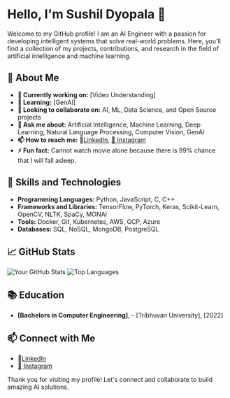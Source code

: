 # Hello, I'm Sushil Dyopala 👋

Welcome to my GitHub profile! I am an AI Engineer with a passion for developing intelligent systems that solve real-world problems. Here, you'll find a collection of my projects, contributions, and research in the field of artificial intelligence and machine learning.

## 🧠 About Me

- **🔭 Currently working on:** [Video Understanding]
- **🌱 Learning:** [GenAI]
- **👯 Looking to collaborate on:** AI, ML, Data Science, and Open Source projects
- **💬 Ask me about:** Artificial Intelligence, Machine Learning, Deep Learning, Natural Language Processing, Computer Vision, GenAI
- **📫 How to reach me:** 🔗[LinkedIn](https://www.linkedin.com/in/sushildyopala/), [📸 Instagram](https://www.instagram.com/su_c__l/)
- **⚡ Fun fact:** Cannot watch movie alone because there is 99% chance that I will fall asleep.

## 🚀 Skills and Technologies

- **Programming Languages:** Python, JavaScript, C, C++
- **Frameworks and Libraries:** TensorFlow, PyTorch, Keras, Scikit-Learn, OpenCV, NLTK, SpaCy, MONAI
- **Tools:** Docker, Git, Kubernetes, AWS, GCP, Azure
- **Databases:** SQL, NoSQL, MongoDB, PostgreSQL

## 📈 GitHub Stats

![Your GitHub Stats](https://github-readme-stats.vercel.app/api?username=prof-sushil&show_icons=true&theme=radical)
![Top Languages](https://github-readme-stats.vercel.app/api/top-langs/?username=prof-sushil&layout=compact&theme=radical)


## 📚 Education

- **[Bachelors in Computer Engineering]**, - [Tribhuvan University], [2022]

## 📫 Connect with Me

- 🔗[LinkedIn](https://www.linkedin.com/in/sushildyopala/)
- [📸 Instagram](https://www.instagram.com/su_c__l/)


Thank you for visiting my profile! Let's connect and collaborate to build amazing AI solutions.


<!---
prof-sushil/prof-sushil is a ✨ special ✨ repository because its `README.md` (this file) appears on your GitHub profile.
You can click the Preview link to take a look at your changes.
--->
